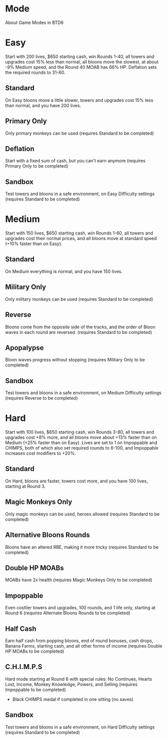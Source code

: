 # Mode

About Game Modes in BTD6

# Easy

Start with 200 lives, $650 starting cash, win Rounds 1-40, all towers and upgrades cost 15% less than normal, all bloons move the slowest, at about -9% Medium speed, and the Round 40 MOAB has 66% HP. Deflation sets the required rounds to 31-60.

## Standard
On Easy bloons move a little slower, towers and upgrades cost 15% less than normal, and you have 200 lives.

## Primary Only
Only primary monkeys can be used (requires Standard to be completed)

## Deflation
Start with a fixed sum of cash, but you can't earn anymore (requires Primary Only to be completed)

## Sandbox
Test towers and bloons in a safe environment, on Easy Difficulty settings (requires Standard to be completed)

# Medium
Start with 150 lives, $650 starting cash, win Rounds 1-60, all towers and upgrades cost their normal prices, and all bloons move at standard speed (+10% faster than on Easy).

## Standard
On Medium everything is normal, and you have 150 lives.

## Military Only
Only military monkeys can be used (requires Standard to be completed)

## Reverse
Bloons come from the opposite side of the tracks, and the order of Bloon waves in each round are reversed. (requires Standard to be completed)

## Apopalypse
Bloon waves progress without stopping (requires Military Only to be completed)

## Sandbox
Test towers and bloons in a safe environment, on Medium Difficulty settings (requires Reverse to be completed)

# Hard
Start with 100 lives, $650 starting cash, win Rounds 3-80, all towers and upgrades cost +8% more, and all bloons move about +13% faster than on Medium (+25% faster than on Easy). Lives are set to 1 on Impoppable and CHIMPS, both of which also set required rounds to 6-100, and Impoppable increases cost modifiers to +20%.

## Standard
On Hard, bloons are faster, towers cost more, and you have 100 lives, starting at Round 3.

## Magic Monkeys Only
Only magic monkeys can be used, heroes allowed (requires Standard to be completed)

## Alternative Bloons Rounds
Bloons have an altered RBE, making it more tricky (requires Standard to be completed)

## Double HP MOABs
MOABs have 2x health (requires Magic Monkeys Only to be completed)


## Impoppable
Even costlier towers and upgrades, 100 rounds, and 1 life only, starting at Round 6 (requires Alternate Bloons Rounds to be completed)

## Half Cash
Earn half cash from popping bloons, end of round bonuses, cash drops, Banana Farms, starting cash, and all other forms of income (requires Double HP MOABs to be completed)

## C.H.I.M.P.S
Hard mode starting at Round 6 with special rules: No Continues, Hearts Lost, Income, Monkey Knowledge, Powers, and Selling (requires Impoppable to be completed)

- Black CHIMPS medal if completed in one sitting (no saves)

## Sandbox
Test towers and bloons in a safe environment, on Hard Difficulty settings (requires Standard to be completed)